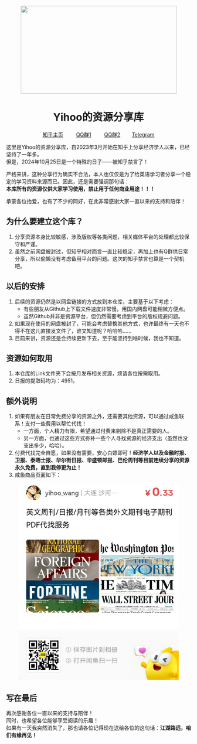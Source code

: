 <div align="center">

<img src="https://images.ctfassets.net/2h5kbjx7tvqe/7GYxMLXCJQz4mk8kegaRPA/61aea76716f0ef047632da59c9214d7c/The-Economist.jpg" width="425" height="240"><br>

<h1>Yihoo的资源分享库</h1>

[知乎主页](https://www.zhihu.com/people/yihoo_CC "谁知道哪天又暴毙呢？")&nbsp;&nbsp;&nbsp;&nbsp;&nbsp;&nbsp;&nbsp;&nbsp; [QQ群1](https://qm.qq.com/q/2rfvhGFwhu)&nbsp;&nbsp;&nbsp;&nbsp;&nbsp;&nbsp;&nbsp;&nbsp; [QQ群2](https://qm.qq.com/q/UpM1FtjiKY)&nbsp;&nbsp;&nbsp;&nbsp;&nbsp;&nbsp;&nbsp;&nbsp;[Telegram](https://t.me/+EMq1Siwkhjc2ZGU1) <br>

</div>

<p>这里是Yihoo的资源分享库，自2023年3月开始在知乎上分享经济学人以来，已经坚持了一年多。<br>但是，2024年10月25日是一个特殊的日子——被知乎禁言了！</p>
<p>严格来讲，这种分享行为确实不合法，本人也仅仅是为了给英语学习者分享一个稳定的学习资料来源而已。因此，还是需要强调那句话：<br><b>本库所有的资源仅供大家学习使用，禁止用于任何商业用途！！！</b></p>
<p>承蒙各位抬爱，也有了不少的同好，在此非常感谢大家一直以来的支持和陪伴！</p>

## 为什么要建立这个库？

1. 分享资源本身比较敏感，涉及版权等各类问题，相关媒体平台的处理都比较保守和严谨。<br>
2. 虽然之前网盘被封过，但知乎相对而言一直比较稳定，再加上也有Q群供日常分享，所以偷懒没有考虑备用平台的问题。这次的知乎禁言也算是一个契机吧。<br>

## 以后的安排

1. 后续的资源仍然是以网盘链接的方式放到本仓库，主要基于以下考虑：<br>
    - 有些朋友从Github上下载文件速度非常慢，用国内网盘可能稍微方便点。<br>
    - 虽然Github并非是资源平台，但仍然需要考虑到平台的版权规避问题。<br>
2. 如果现在使用的网盘被封了，可能会考虑替换其他方式，也许最终有一天也不得不在这儿直接发文件了，谁又知道呢？哈哈哈……<br>
3. 目前来讲，资源还是会持续更新下去，至于能坚持到啥时候，我也不知道。<br>

## 资源如何取用

1. 本仓库的Link文件夹下会按月发布相关资源，烦请各位按需取用。<br>
2. 日报的提取码均为：4951。<br>

## 额外说明

1. 如果有朋友在日常免费分享的资源之外，还需要其他资源，可以通过咸鱼联系！支付一些费用以帮忙代找！
    - 一方面，个人精力有限，希望通过付费来剔除不是真正需要的人。
    - 另一方面，也通过这些方式弥补一些个人寻找资源的经济支出（虽然也没支出多少，哈哈）。
2. 付费代找完全自愿，如果没有需要，安心白嫖即可！**经济学人以及金融时报、卫报、泰晤士报、华尔街日报、华盛顿邮报、巴伦周刊等目前连续分享的资源永久免费，直到我停更为止！**
3. 咸鱼商品页面如下：
<div align="center">

<img src="https://github.com/yihoowong/yihoowong.github.io/blob/master/assets/images/%E5%92%B8%E9%B1%BC%E5%95%86%E5%93%81%E9%A1%B5%E9%9D%A2.jpg" width="437" height="537">

</div>

## 写在最后

再次感谢各位一直以来的支持与陪伴！<br>
同时，也希望各位能够享受阅读的乐趣！<br>
如果有一天我突然消失了，那也请各位记得现在送给各位的这句话：**江湖路远，咱们有缘再见！**
